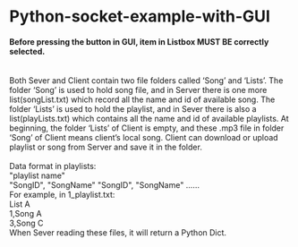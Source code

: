 # Python-socket-example-with-GUI
#### Before pressing the button in GUI, item in Listbox MUST BE correctly selected.
<br>
Both Sever and Client contain two file folders called ‘Song’ and ‘Lists’. The folder ‘Song’ is used to hold song file, and in Server there is one more list(songList.txt) which record all the name and id of available song. The folder ‘Lists’ is used to hold the playlist, and in Sever there is also a list(playLists.txt) which contains all the name and id of available playlists. At beginning, the folder ‘Lists’ of Client is empty, and these .mp3 file in folder ‘Song’ of Client means client’s local song. Client can download or upload playlist or song from Server and save it in the folder.
<br><br>
Data format in playlists: <br>
"playlist name" <br>
"SongID", "SongName"
"SongID", "SongName" …… <br>
For example, in 1_playlist.txt: <br>
List A <br>
1,Song A <br>
3,Song C <br>
When Sever reading these files, it will return a Python Dict. <br>
